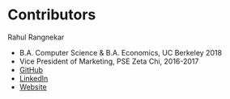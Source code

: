 # Contributors

Rahul Rangnekar
- B.A. Computer Science & B.A. Economics, UC Berkeley 2018
- Vice President of Marketing, PSE Zeta Chi, 2016-2017
- [GitHub](https://github.com/rahrang)
- [LinkedIn](https://linkedin.com/in/rahrang)
- [Website](http://rahrang.xyz)